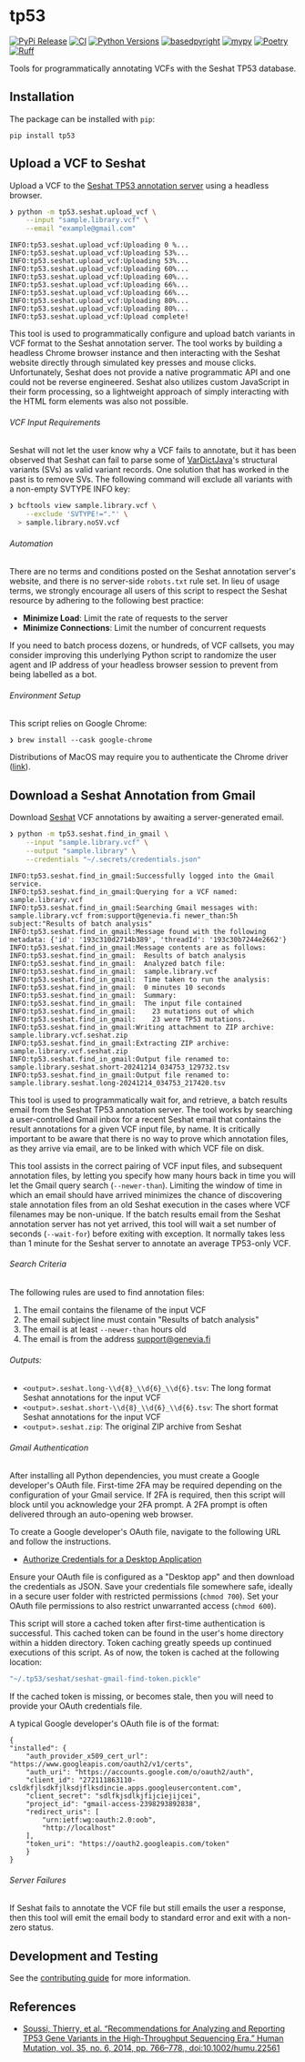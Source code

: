 # tp53

[![PyPi Release](https://badge.fury.io/py/tp53.svg)](https://badge.fury.io/py/tp53)
[![CI](https://github.com/clintval/tp53/actions/workflows/tests.yml/badge.svg?branch=main)](https://github.com/clintval/tp53/actions/workflows/tests.yml?query=branch%3Amain)
[![Python Versions](https://img.shields.io/badge/python-3.11_|_3.12_|_3.13-blue)](https://github.com/clintval/typeline)
[![basedpyright](https://img.shields.io/badge/basedpyright-checked-42b983)](https://docs.basedpyright.com/latest/)
[![mypy](https://www.mypy-lang.org/static/mypy_badge.svg)](https://mypy-lang.org/)
[![Poetry](https://img.shields.io/endpoint?url=https://python-poetry.org/badge/v0.json)](https://python-poetry.org/)
[![Ruff](https://img.shields.io/endpoint?url=https://raw.githubusercontent.com/astral-sh/ruff/main/assets/badge/v2.json)](https://docs.astral.sh/ruff/)

Tools for programmatically annotating VCFs with the Seshat TP53 database.

## Installation

The package can be installed with `pip`:

```console
pip install tp53
```

## Upload a VCF to Seshat

Upload a VCF to the [Seshat TP53 annotation server](http://vps338341.ovh.net/) using a headless browser.

```bash
❯ python -m tp53.seshat.upload_vcf \
    --input "sample.library.vcf" \
    --email "example@gmail.com"
```
```console
INFO:tp53.seshat.upload_vcf:Uploading 0 %...
INFO:tp53.seshat.upload_vcf:Uploading 53%...
INFO:tp53.seshat.upload_vcf:Uploading 53%...
INFO:tp53.seshat.upload_vcf:Uploading 60%...
INFO:tp53.seshat.upload_vcf:Uploading 60%...
INFO:tp53.seshat.upload_vcf:Uploading 66%...
INFO:tp53.seshat.upload_vcf:Uploading 66%...
INFO:tp53.seshat.upload_vcf:Uploading 80%...
INFO:tp53.seshat.upload_vcf:Uploading 80%...
INFO:tp53.seshat.upload_vcf:Upload complete!
```

This tool is used to programmatically configure and upload batch variants in VCF format to the Seshat annotation server.
The tool works by building a headless Chrome browser instance and then interacting with the Seshat website directly through simulated key presses and mouse clicks.
Unfortunately, Seshat does not provide a native programmatic API and one could not be reverse engineered.
Seshat also utilizes custom JavaScript in their form processing, so a lightweight approach of simply interacting with the HTML form elements was also not possible.

###### VCF Input Requirements

Seshat will not let the user know why a VCF fails to annotate, but it has been observed that Seshat can fail to parse some of [VarDictJava](https://github.com/AstraZeneca-NGS/VarDictJava)'s structural variants (SVs) as valid variant records.
One solution that has worked in the past is to remove SVs.
The following command will exclude all variants with a non-empty SVTYPE INFO key:

```bash
❯ bcftools view sample.library.vcf \
    --exclude 'SVTYPE!="."' \
  > sample.library.noSV.vcf
```

###### Automation

There are no terms and conditions posted on the Seshat annotation server's website, and there is no server-side `robots.txt` rule set.
In lieu of usage terms, we strongly encourage all users of this script to respect the Seshat resource by adhering to the following best practice:

- **Minimize Load**: Limit the rate of requests to the server
- **Minimize Connections**: Limit the number of concurrent requests

If you need to batch process dozens, or hundreds, of VCF callsets, you may consider improving this underlying Python script to randomize the user agent and IP address of your headless browser session to prevent from being labelled as a bot.

###### Environment Setup

This script relies on Google Chrome:

```console
❯ brew install --cask google-chrome
```

Distributions of MacOS may require you to authenticate the Chrome driver ([link](https://stackoverflow.com/a/60362134)).

## Download a Seshat Annotation from Gmail

Download [Seshat](http://vps338341.ovh.net/) VCF annotations by awaiting a server-generated email.

```bash
❯ python -m tp53.seshat.find_in_gmail \
    --input "sample.library.vcf" \
    --output "sample.library" \
    --credentials "~/.secrets/credentials.json"
```
```console
INFO:tp53.seshat.find_in_gmail:Successfully logged into the Gmail service.
INFO:tp53.seshat.find_in_gmail:Querying for a VCF named: sample.library.vcf
INFO:tp53.seshat.find_in_gmail:Searching Gmail messages with: sample.library.vcf from:support@genevia.fi newer_than:5h subject:"Results of batch analysis"
INFO:tp53.seshat.find_in_gmail:Message found with the following metadata: {'id': '193c310d2714b389', 'threadId': '193c30b7244e2662'}
INFO:tp53.seshat.find_in_gmail:Message contents are as follows:
INFO:tp53.seshat.find_in_gmail:  Results of batch analysis
INFO:tp53.seshat.find_in_gmail:  Analyzed batch file:
INFO:tp53.seshat.find_in_gmail:  sample.library.vcf
INFO:tp53.seshat.find_in_gmail:  Time taken to run the analysis:
INFO:tp53.seshat.find_in_gmail:  0 minutes 10 seconds
INFO:tp53.seshat.find_in_gmail:  Summary:
INFO:tp53.seshat.find_in_gmail:  The input file contained
INFO:tp53.seshat.find_in_gmail:    23 mutations out of which
INFO:tp53.seshat.find_in_gmail:    23 were TP53 mutations.
INFO:tp53.seshat.find_in_gmail:Writing attachment to ZIP archive: sample.library.vcf.seshat.zip
INFO:tp53.seshat.find_in_gmail:Extracting ZIP archive: sample.library.vcf.seshat.zip
INFO:tp53.seshat.find_in_gmail:Output file renamed to: sample.library.seshat.short-20241214_034753_129732.tsv
INFO:tp53.seshat.find_in_gmail:Output file renamed to: sample.library.seshat.long-20241214_034753_217420.tsv
```

This tool is used to programmatically wait for, and retrieve, a batch results email from the Seshat TP53 annotation server.
The tool works by searching a user-controlled Gmail inbox for a recent Seshat email that contains the result annotations for a given VCF input file, by name.
It is critically important to be aware that there is no way to prove which annotation files, as they arrive via email, are to be linked with which VCF file on disk.

This tool assists in the correct pairing of VCF input files, and subsequent annotation files, by letting you specify how many hours back in time you will let the Gmail query search (`--newer-than`).
Limiting the window of time in which an email should have arrived minimizes the chance of discovering stale annotation files from an old Seshat execution in the cases where VCF filenames may be non-unique.
If the batch results email from the Seshat annotation server has not yet arrived, this tool will wait a set number of seconds (`--wait-for`) before exiting with exception.
It normally takes less than 1 minute for the Seshat server to annotate an average TP53-only VCF.

###### Search Criteria

The following rules are used to find annotation files:

1. The email contains the filename of the input VCF
2. The email subject line must contain "Results of batch analysis"
3. The email is at least `--newer-than` hours old
4. The email is from the address [support@genevia.fi](mailto:support@genevia.fi)

###### Outputs:

- `<output>.seshat.long-\\d{8}_\\d{6}_\\d{6}.tsv`: The long format Seshat annotations for the input VCF
- `<output>.seshat.short-\\d{8}_\\d{6}_\\d{6}.tsv`: The short format Seshat annotations for the input VCF
- `<output>.seshat.zip`: The original ZIP archive from Seshat

###### Gmail Authentication

After installing all Python dependencies, you must create a Google developer's OAuth file.
First-time 2FA may be required depending on the configuration of your Gmail service.
If 2FA is required, then this script will block until you acknowledge your 2FA prompt.
A 2FA prompt is often delivered through an auto-opening web browser.

To create a Google developer's OAuth file, navigate to the following URL and follow the instructions.

- [Authorize Credentials for a Desktop Application](https://developers.google.com/gmail/api/quickstart/python#authorize_credentials_for_a_desktop_application)

Ensure your OAuth file is configured as a "Desktop app" and then download the credentials as JSON.
Save your credentials file somewhere safe, ideally in a secure user folder with restricted permissions (`chmod 700`).
Set your OAuth file permissions to also restrict unwarranted access (`chmod 600`).

This script will store a cached token after first-time authentication is successful.
This cached token can be found in the user's home directory within a hidden directory.
Token caching greatly speeds up continued executions of this script.
As of now, the token is cached at the following location:

```bash
"~/.tp53/seshat/seshat-gmail-find-token.pickle"
```

If the cached token is missing, or becomes stale, then you will need to provide your OAuth credentials file.

A typical Google developer's OAuth file is of the format:

```console
{
"installed": {
    "auth_provider_x509_cert_url": "https://www.googleapis.com/oauth2/v1/certs",
    "auth_uri": "https://accounts.google.com/o/oauth2/auth",
    "client_id": "272111863110-csldkfjlsdkfjlksdjflksdincie.apps.googleusercontent.com",
    "client_secret": "sdlfkjsdlkjfijciejijcei",
    "project_id": "gmail-access-2398293892838",
    "redirect_uris": [
        "urn:ietf:wg:oauth:2.0:oob",
        "http://localhost"
    ],
    "token_uri": "https://oauth2.googleapis.com/token"
    }
}
```

###### Server Failures

If Seshat fails to annotate the VCF file but still emails the user a response, then this tool will emit the email body to standard error and exit with a non-zero status.

## Development and Testing

See the [contributing guide](./CONTRIBUTING.md) for more information.

## References

- [Soussi, Thierry, et al. “Recommendations for Analyzing and Reporting TP53 Gene Variants in the High-Throughput Sequencing Era.” Human Mutation, vol. 35, no. 6, 2014, pp. 766–778., doi:10.1002/humu.22561](https://doi.org/10.1002/humu.22561)
